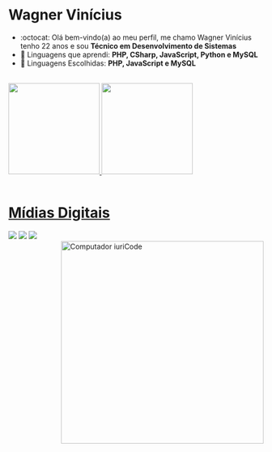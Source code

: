 <h1>Wagner Vinícius</h1>

- :octocat: Olá bem-vindo(a) ao meu perfil, me chamo Wagner Vinícius tenho 22 anos e sou <strong>Técnico em Desenvolvimento de Sistemas</strong>
- :space_invader: Linguagens que aprendi: <strong>PHP, CSharp, JavaScript, Python e MySQL</strong>
- :dart: Linguagens Escolhidas: <strong>PHP, JavaScript e MySQL</strong>

<br/>

<div>
   <a href="https://github.com/wagnercf">
   <img height="180em" src="https://github-readme-stats.vercel.app/api?username=WagnerVCF&show_icons=true&theme=github_dark&include_all_commits=true&count_private=true"/>
   <img height="180em" src="https://github-readme-stats.vercel.app/api/top-langs/?username=WagnerVCF&layout=compact&langs_count=7&theme=github_dark"/>
</div>    

<br>   
   <div> 
  <h1>Mídias Digitais</h1>
  <a href="https://www.instagram.com/wagnerviiniciuss/" target="_blank"><img src="https://img.shields.io/badge/-Instagram-%23E4405F?style=for-the-badge&logo=instagram&logoColor=white" target="_blank"></a>
   <a href="https://linkedin.com/in/wagnervcf" target="_blank"><img src="https://img.shields.io/badge/-LinkedIn-%230077B5?style=for-the-badge&logo=linkedin&logoColor=white" target="_blank"></a>
   <a href = "mailto:contato@wagnerviniciusoficial@gmail.com"><img src="https://img.shields.io/badge/Gmail-D14836?style=for-the-badge&logo=gmail&logoColor=white" target="_blank"></a>
   ㅤㅤㅤㅤㅤㅤㅤㅤㅤㅤㅤㅤㅤㅤㅤ<img src="https://uploaddeimagens.com.br/images/003/630/691/original/computer-illustration.png?1642184275" min-width="400px" max-width="400px" width="400px" align="right" alt="Computador iuriCode">
<br>
</div>
